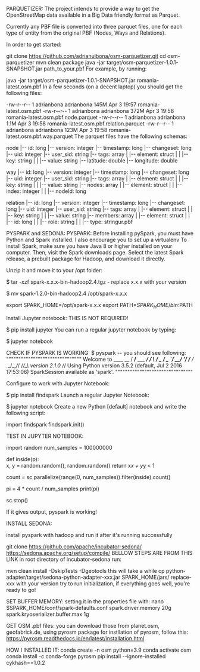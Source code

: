 PARQUETIZER:
The project intends to provide a way to get the OpenStreetMap data available in a Big Data friendly format as Parquet.

Currently any PBF file is converted into three parquet files, one for each type of entity from the original PBF (Nodes, Ways and Relations).

In order to get started:

git clone https://github.com/adrianulbona/osm-parquetizer.git
cd osm-parquetizer
mvn clean package
java -jar target/osm-parquetizer-1.0.1-SNAPSHOT.jar path_to_your.pbf
For example, by running:

java -jar target/osm-parquetizer-1.0.1-SNAPSHOT.jar romania-latest.osm.pbf
In a few seconds (on a decent laptop) you should get the following files:

-rw-r--r--  1 adrianbona  adrianbona   145M Apr  3 19:57 romania-latest.osm.pbf
-rw-r--r--  1 adrianbona  adrianbona   372M Apr  3 19:58 romania-latest.osm.pbf.node.parquet
-rw-r--r--  1 adrianbona  adrianbona   1.1M Apr  3 19:58 romania-latest.osm.pbf.relation.parquet
-rw-r--r--  1 adrianbona  adrianbona   123M Apr  3 19:58 romania-latest.osm.pbf.way.parquet
The parquet files have the following schemas:

node
 |-- id: long
 |-- version: integer
 |-- timestamp: long
 |-- changeset: long
 |-- uid: integer
 |-- user_sid: string
 |-- tags: array
 |    |-- element: struct
 |    |    |-- key: string
 |    |    |-- value: string
 |-- latitude: double
 |-- longitude: double

way
 |-- id: long
 |-- version: integer
 |-- timestamp: long
 |-- changeset: long
 |-- uid: integer
 |-- user_sid: string
 |-- tags: array
 |    |-- element: struct
 |    |    |-- key: string
 |    |    |-- value: string
 |-- nodes: array
 |    |-- element: struct
 |    |    |-- index: integer
 |    |    |-- nodeId: long

relation
 |-- id: long
 |-- version: integer
 |-- timestamp: long
 |-- changeset: long
 |-- uid: integer
 |-- user_sid: string
 |-- tags: array
 |    |-- element: struct
 |    |    |-- key: string
 |    |    |-- value: string
 |-- members: array
 |    |-- element: struct
 |    |    |-- id: long
 |    |    |-- role: string
 |    |    |-- type: stringur.pbf


PYSPARK and SEDONA:
PYSPARK:
Before installing pySpark, you must have Python and Spark installed. I also encourage you to set up a virtualenv
To install Spark, make sure you have Java 8 or higher installed on your computer. Then, visit the Spark downloads page. Select the latest Spark release, a prebuilt package for Hadoop, and download it directly.

Unzip it and move it to your /opt folder:

$ tar -xzf spark-x.x.x-bin-hadoop2.4.tgz 	- replace x.x.x with your version

$ mv spark-1.2.0-bin-hadoop2.4 /opt/spark-x.x.x   

export SPARK_HOME=/opt/spark-x.x.x 
export PATH=$SPARK_HOME/bin:$PATH


Install Jupyter notebook: THIS IS NOT REQUIRED!

$ pip install jupyter
You can run a regular jupyter notebook by typing:

$ jupyter notebook

CHECK IF PYSPARK IS WORKING:
$ pyspark    		-- you should see following:
"""""""""""""""""""""""""""""""
Welcome to
      ____              __
     / __/__  ___ _____/ /__
    _\ \/ _ \/ _ `/ __/  '_/
   /__ / .__/\_,_/_/ /_/\_\   version 2.1.0
      /_/
Using Python version 3.5.2 (default, Jul  2 2016 17:53:06)
SparkSession available as 'spark'.
""""""""""""""""""""""""""""""""

Configure to work with Jupyter Notebook:

$ pip install findspark
Launch a regular Jupyter Notebook:

$ jupyter notebook
Create a new Python [default] notebook and write the following script:

import findspark
findspark.init()

TEST IN JUPYTER NOTEBOOK:

import random
num_samples = 100000000

def inside(p):     
  x, y = random.random(), random.random()
  return x*x + y*y < 1

count = sc.parallelize(range(0, num_samples)).filter(inside).count()

pi = 4 * count / num_samples
print(pi)

sc.stop()

If it gives output, pyspark is working!

INSTALL SEDONA:

install pyspark with hadoop and run it 
after it's running successfully

git clone https://github.com/apache/incubator-sedona/
https://sedona.apache.org/setup/compile/ 	BELLOW STEPS ARE FROM THIS LINK 
in root directory of incubator-sedona run:

mvn clean install -DskipTests -Dgeotools					this will take a while
cp python-adapter/target/sedona-python-adapter-xxx.jar SPARK_HOME/jars/		replace-xxx with your version 
try to run initialization, if everything goes well, you're ready to go!

SET BUFFER MEMORY: 
setting it in the properties file with:
nano $SPARK_HOME/conf/spark-defaults.conf
spark.driver.memory              20g
spark.kryoserializer.buffer.max  1g


GET OSM .pbf files:
you can download those from planet.osm, geofabrick.de, using pyrosm package
for instllation of pyrosm, follow this:
https://pyrosm.readthedocs.io/en/latest/installation.html

HOW I INSTALLED IT:
conda create -n osm python=3.9
conda activate osm
conda install -c conda-forge pyrosm
pip install --ignore-installed cykhash==1.0.2





#
